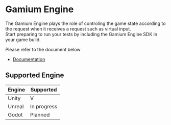 # Gamium Engine

The Gamium Engine plays the role of controling the game state according to the request when it receives a request such as virtual input.  
Start preparing to run your tests by including the Gamium Engine SDK in your game build.

Please refer to the document below

- [Documentation](https://gamium.dogutech.io/docs/get-started/introduction)

## Supported Engine

| Engine | Supported   |
| ------ | ----------- |
| Unity  | V           |
| Unreal | In progress |
| Godot  | Planned     |
